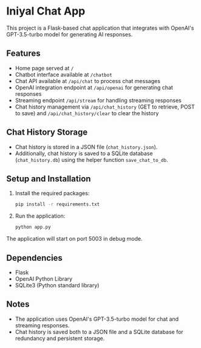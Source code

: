 # Iniyal Chat App

This project is a Flask-based chat application that integrates with OpenAI's GPT-3.5-turbo model for generating AI responses.

## Features
- Home page served at `/`
- Chatbot interface available at `/chatbot`
- Chat API available at `/api/chat` to process chat messages
- OpenAI integration endpoint at `/api/openai` for generating chat responses
- Streaming endpoint `/api/stream` for handling streaming responses
- Chat history management via `/api/chat_history` (GET to retrieve, POST to save) and `/api/chat_history/clear` to clear the history

## Chat History Storage
- Chat history is stored in a JSON file (`chat_history.json`).
- Additionally, chat history is saved to a SQLite database (`chat_history.db`) using the helper function `save_chat_to_db`.

## Setup and Installation
1. Install the required packages:
   ```bash
   pip install -r requirements.txt
   ```
2. Run the application:
   ```bash
   python app.py
   ```

The application will start on port 5003 in debug mode.

## Dependencies
- Flask
- OpenAI Python Library
- SQLite3 (Python standard library)

## Notes
- The application uses OpenAI's GPT-3.5-turbo model for chat and streaming responses.
- Chat history is saved both to a JSON file and a SQLite database for redundancy and persistent storage. 